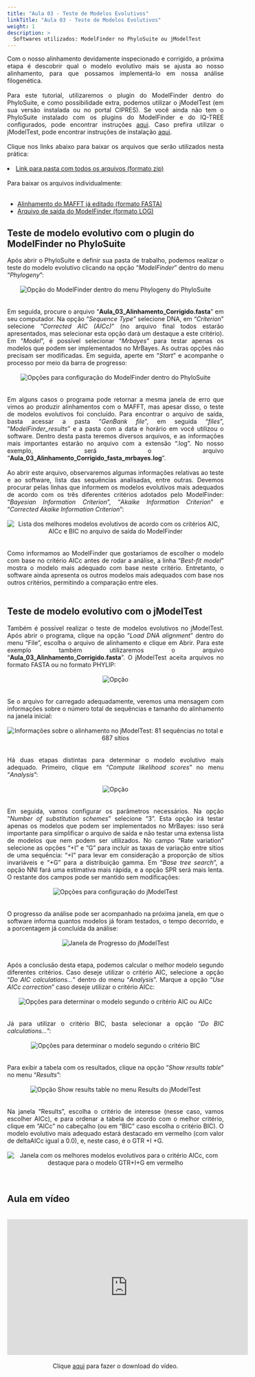 ```yaml
---
title: "Aula 03 - Teste de Modelos Evolutivos"
linkTitle: "Aula 03 - Teste de Modelos Evolutivos"
weight: 1
description: >
  Softwares utilizados: ModelFinder no PhyloSuite ou jModelTest
---
```

<div align="justify">
Com o nosso alinhamento devidamente inspecionado e corrigido, a próxima etapa é descobrir qual o modelo evolutivo mais se ajusta ao nosso alinhamento, para que possamos implementá-lo em nossa análise filogenética. 
<br><br>
Para este tutorial, utilizaremos o plugin do ModelFinder dentro do PhyloSuite, e como possibilidade extra, podemos utilizar o jModelTest (em sua versão instalada ou no portal CIPRES). Se você ainda não tem o PhyloSuite instalado com os plugins do ModelFinder e do IQ-TREE configurados, pode encontrar instruções <a href="https://cursodefilogeniaufpr.netlify.app/docs/download/phylosuite">aqui</a>. Caso prefira utilizar o jModelTest, pode encontrar instruções de instalação <a href="https://cursodefilogeniaufpr.netlify.app/docs/download/jmodeltest">aqui</a>.
<br><br>
Clique nos links abaixo para baixar os arquivos que serão utilizados nesta prática:
<br><br>
<li><a href="https://github.com/desirrepetters/cursodefilogenia.ufpr/raw/master/userguide/content/pt-br/docs/praticas/example_files/aula_03/aula_03.zip">Link para pasta com todos os arquivos (formato zip)</a></li>
<br>
Para baixar os arquivos individualmente:
<br><br>
<ul>
<li><a href="https://github.com/desirrepetters/cursodefilogenia.ufpr/raw/master/userguide/content/pt-br/docs/praticas/example_files/aula_03/Aula_03_Alinhamento_Corrigido.fasta">Alinhamento do MAFFT já editado (formato FASTA)</a></li>
<li><a href="https://github.com/desirrepetters/cursodefilogenia.ufpr/raw/master/userguide/content/pt-br/docs/praticas/example_files/aula_03/Aula_03_Alinhamento_Corrigido_fasta_mrbayes.log">Arquivo de saída do ModelFinder (formato LOG)</a></li>
</ul>
</div>

## Teste de modelo evolutivo com o plugin do ModelFinder no PhyloSuite

<div align="justify">
Após abrir o PhyloSuite e definir sua pasta de trabalho, podemos realizar o teste do modelo evolutivo clicando na opção “<i>ModelFinder</i>” dentro do menu “<i>Phylogeny</i>”:
<br><br>
<center>
<img src="https://raw.githubusercontent.com/desirrepetters/cursodefilogenia.ufpr/master/userguide/content/pt-br/docs/praticas/img/aula_03/aula_03_1.png" alt="Opção do ModelFinder dentro do menu Phylogeny do PhyloSuite" align="center">
</center>
<br><br>
Em seguida, procure o arquivo “<b>Aula_03_Alinhamento_Corrigido.fasta</b>” em seu computador. Na opção “<i>Sequence Type</i>” selecione DNA, em “<i>Criterion</i>” selecione “<i>Corrected AIC (AICc)</i>” (no arquivo final todos estarão apresentados, mas selecionar esta opção dará um destaque a este critério). Em “<i>Model</i>”, é possível selecionar “<i>Mrbayes</i>” para testar apenas os modelos que podem ser implementados no MrBayes. As outras opções não precisam ser modificadas. Em seguida, aperte em “<i>Start</i>” e acompanhe o processo por meio da barra de progresso:
<br><br>
<center>
<img src="https://raw.githubusercontent.com/desirrepetters/cursodefilogenia.ufpr/master/userguide/content/pt-br/docs/praticas/img/aula_03/aula_03_2.png" alt="Opções para configuração do ModelFinder dentro do PhyloSuite" align="center">
</center>
<br><br>
Em alguns casos o programa pode retornar a mesma janela de erro que vimos ao produzir alinhamentos com o MAFFT, mas apesar disso, o teste de modelos evolutivos foi concluído. Para encontrar o arquivo de saída, basta acessar a pasta “<i>GenBank file</i>”, em seguida “<i>files</i>”, “<i>ModelFinder_results</i>” e a pasta com a data e horário em você utilizou o software. Dentro desta pasta teremos diversos arquivos, e as informações mais importantes estarão no arquivo com a extensão “.log”. No nosso exemplo, será o arquivo “<b>Aula_03_Alinhamento_Corrigido_fasta_mrbayes.log</b>”.
<br><br>
Ao abrir este arquivo, observaremos algumas informações relativas ao teste e ao software, lista das sequências analisadas, entre outras. Devemos procurar pelas linhas que informem os modelos evolutivos mais adequados de acordo com os três diferentes critérios adotados pelo ModelFinder: “<i>Bayesian Information Criterion</i>”, “<i>Akaike Information Criterion</i>” e “<i>Corrected Akaike Information Criterion</i>”:
<br><br>
<center>
<img src="https://raw.githubusercontent.com/desirrepetters/cursodefilogenia.ufpr/master/userguide/content/pt-br/docs/praticas/img/aula_03/aula_03_3.png" alt="Lista dos melhores modelos evolutivos de acordo com os critérios AIC, AICc e BIC no arquivo de saída do ModelFinder" align="center">
</center>
<br><br>
Como informamos ao ModelFinder que gostaríamos de escolher o modelo com base no critério AICc antes de rodar a análise, a linha “<i>Best-fit model</i>” mostra o modelo mais adequado com base neste critério. Entretanto, o software ainda apresenta os outros modelos mais adequados com base nos outros critérios, permitindo a comparação entre eles.
<br><br>
</div>

## Teste de modelo evolutivo com o jModelTest

<div align="justify">
Também é possível realizar o teste de modelos evolutivos no jModelTest. Após abrir o programa, clique na opção “<i>Load DNA alignment</i>” dentro do menu “File”, escolha o arquivo de alinhamento e clique em Abrir. Para este exemplo também utilizaremos o arquivo “<b>Aula_03_Alinhamento_Corrigido.fasta</b>”. O jModelTest aceita arquivos no formato FASTA ou no formato PHYLIP:
<br><br>
<center>
<img src="https://raw.githubusercontent.com/desirrepetters/cursodefilogenia.ufpr/master/userguide/content/pt-br/docs/praticas/img/aula_03/aula_03_4.png" alt="Opção "Load DNA alignment" no menu "File" do jModelTest" align="center">
</center>
<br><br>
Se o arquivo for carregado adequadamente, veremos uma mensagem com informações sobre o número total de sequências e tamanho do alinhamento na janela inicial:
<br><br>
<center>
<img src="https://raw.githubusercontent.com/desirrepetters/cursodefilogenia.ufpr/master/userguide/content/pt-br/docs/praticas/img/aula_03/aula_03_5.png" alt="Informações sobre o alinhamento no jModelTest: 81 sequências no total e 687 sítios" align="center">
</center>
<br><br>
Há duas etapas distintas para determinar o modelo evolutivo mais adequado. Primeiro, clique em “<i>Compute likelihood scores</i>” no menu “<i>Analysis</i>”:
<br><br>
<center>
<img src="https://raw.githubusercontent.com/desirrepetters/cursodefilogenia.ufpr/master/userguide/content/pt-br/docs/praticas/img/aula_03/aula_03_6.png" alt="Opção "Compute likelihood scores" no menu Analysis do jModelTest" align="center">
</center>
<br><br>
Em seguida, vamos configurar os parâmetros necessários. Na opção “<i>Number of substitution schemes</i>” selecione “3”. Esta opção irá testar apenas os modelos que podem ser implementados no MrBayes: isso será importante para simplificar o arquivo de saída e não testar uma extensa lista de modelos que nem podem ser utilizados. No campo “Rate variation” selecione as opções “+I” e “G” para incluir as taxas de variação entre sítios de uma sequência: “+I” para levar em consideração a proporção de sítios invariáveis e “+G” para a distribuição gamma. Em “<i>Base tree search</i>”, a opção NNI fará uma estimativa mais rápida, e a opção SPR será mais lenta. O restante dos campos pode ser mantido sem modificações:
<br><br>
<center>
<img src="https://raw.githubusercontent.com/desirrepetters/cursodefilogenia.ufpr/master/userguide/content/pt-br/docs/praticas/img/aula_03/aula_03_7.png" alt="Opções para configuração do jModelTest" align="center">
</center>
<br><br>
O progresso da análise pode ser acompanhado na próxima janela, em que o software informa quantos modelos já foram testados, o tempo decorrido, e a porcentagem já concluída da análise:
<br><br>
<center>
<img src="https://raw.githubusercontent.com/desirrepetters/cursodefilogenia.ufpr/master/userguide/content/pt-br/docs/praticas/img/aula_03/aula_03_8.png" alt="Janela de Progresso do jModelTest" align="center">
</center>
<br><br>
Após a conclusão desta etapa, podemos calcular o melhor modelo segundo diferentes critérios. Caso deseje utilizar o critério AIC, selecione a opção “<i>Do AIC calculations...</i>” dentro do menu “<i>Analysis</i>”. Marque a opção “<i>Use AICc correction</i>” caso deseje utilizar o critério AICc:
<br><br>
<center>
<img src="https://raw.githubusercontent.com/desirrepetters/cursodefilogenia.ufpr/master/userguide/content/pt-br/docs/praticas/img/aula_03/aula_03_9.png" alt="Opções para determinar o modelo segundo o critério AIC ou AICc" align="center">
</center>
<br><br>
Já para utilizar o critério BIC, basta selecionar a opção “<i>Do BIC calculations...</i>”:
<br><br>
<center>
<img src="https://raw.githubusercontent.com/desirrepetters/cursodefilogenia.ufpr/master/userguide/content/pt-br/docs/praticas/img/aula_03/aula_03_10.png" alt="Opções para determinar o modelo segundo o critério BIC" align="center">
</center>
<br><br>
Para exibir a tabela com os resultados, clique na opção “<i>Show results table</i>” no menu “<i>Results</i>”:
<br><br>
<center>
<img src="https://raw.githubusercontent.com/desirrepetters/cursodefilogenia.ufpr/master/userguide/content/pt-br/docs/praticas/img/aula_03/aula_03_11.png" alt="Opção Show results table no menu Results do jModelTest" align="center">
</center>
<br><br>
Na janela “Results”, escolha o critério de interesse (nesse caso, vamos escolher AICc), e para ordenar a tabela de acordo com o melhor critério, clique em “AICc” no cabeçalho (ou em “BIC” caso escolha o critério BIC). O modelo evolutivo mais adequado estará destacado em vermelho (com valor de deltaAICc igual a 0.0), e, neste caso, é o GTR +I +G.
<br><br>
<center>
<img src="https://raw.githubusercontent.com/desirrepetters/cursodefilogenia.ufpr/master/userguide/content/pt-br/docs/praticas/img/aula_03/aula_03_12.png" alt="Janela com os melhores modelos evolutivos para o critério AICc, com destaque para o modelo GTR+I+G em vermelho" align="center">
</center>
<br><br>
</div>

## Aula em vídeo

<br>
<div align="center">
<iframe width="560" height="315" src="https://www.youtube.com/embed/Az74lshErkE" frameborder="0" allow="accelerometer; autoplay; clipboard-write; encrypted-media; gyroscope; picture-in-picture" allowfullscreen></iframe> 
<br><br>
Clique <a href="https://photos.app.goo.gl/8KZEPZ4SfGgkcQrY9">aqui</a> para fazer o download do vídeo.
<br><br>
</div>
